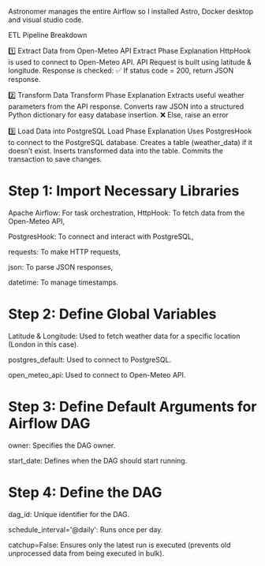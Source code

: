 Astronomer manages the entire Airflow so I installed Astro, Docker desktop and visual studio code.

ETL Pipeline Breakdown

1️⃣ Extract Data from Open-Meteo API
Extract Phase Explanation
HttpHook is used to connect to Open-Meteo API.
API Request is built using latitude & longitude.
Response is checked:
✅ If status code = 200, return JSON response.

2️⃣ Transform Data
 Transform Phase Explanation
Extracts useful weather parameters from the API response.
Converts raw JSON into a structured Python dictionary for easy database insertion.
❌ Else, raise an error

3️⃣ Load Data into PostgreSQL
Load Phase Explanation
Uses PostgresHook to connect to the PostgreSQL database.
Creates a table (weather_data) if it doesn’t exist.
Inserts transformed data into the table.
Commits the transaction to save changes.


Step 1: Import Necessary Libraries
===============
Apache Airflow: For task orchestration,
HttpHook: To fetch data from the Open-Meteo API,

PostgresHook: To connect and interact with PostgreSQL,

requests: To make HTTP requests,

json: To parse JSON responses,

datetime: To manage timestamps.

 Step 2: Define Global Variables
 ===============
 
Latitude & Longitude: Used to fetch weather data for a specific location (London in this case).

postgres_default: Used to connect to PostgreSQL.

open_meteo_api: Used to connect to Open-Meteo API.

Step 3: Define Default Arguments for Airflow DAG
===============

owner: Specifies the DAG owner.

start_date: Defines when the DAG should start running.

Step 4: Define the DAG
===============

dag_id: Unique identifier for the DAG.

schedule_interval='@daily': Runs once per day.

catchup=False: Ensures only the latest run is executed (prevents old unprocessed data from being executed in bulk).

